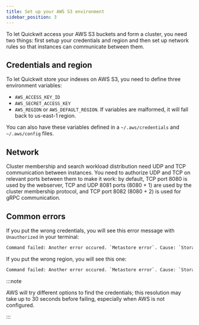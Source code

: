 ```yaml
---
title: Set up your AWS S3 environment 
sidebar_position: 3
---
```


To let Quickwit access your AWS S3 buckets and form a cluster, you need two things: first setup your credentials 
and region and then set up network rules so that instances can communicate between them.

## Credentials and region
To let Quickwit store your indexes on AWS S3, you need to define three environment variables:
- `AWS_ACCESS_KEY_ID`
- `AWS_SECRET_ACCESS_KEY`
- `AWS_REGION` or `AWS_DEFAULT_REGION`. If variables are malformed, it will fall back to us-east-1 region.

You can also have these variables defined in a `~/.aws/credentials` and `~/.aws/config` files.


## Network
Cluster membership and search workload distribution need UDP and TCP communication between instances. You need to authorize UDP and TCP on relevant ports between them to make it work: by default, TCP port 8080 is used by the webserver, TCP and UDP 8081 ports (8080 + 1) are used by the cluster membership protocol, and TCP port 8082 (8080 + 2) is used for gRPC communication.


## Common errors
If you put the wrong credentials, you will see this error message with `Unauthorized` in your terminal:

```bash
Command failed: Another error occured. `Metastore error`. Cause: `StorageError(kind=Unauthorized, source=Failed to fetch object: s3://quickwit-dev/my-hdfs/quickwit.json)`
```

If you put the wrong region, you will see this one:

```bash
Command failed: Another error occured. `Metastore error`. Cause: `StorageError(kind=InternalError, source=Failed to fetch object: s3://your-bucket/your-index/quickwit.json)`.
```

:::note

AWS will try different options to find the credentials; this resolution may take up to 30 seconds before failing, especially when AWS is not configured. 

:::

